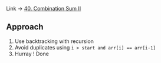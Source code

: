 Link -> [40. Combination Sum II](https://leetcode.com/problems/combination-sum-ii/description/)

## Approach
1. Use backtracking with recursion
2. Avoid duplicates using `i > start and arr[i] == arr[i-1]`
3. Hurray ! Done